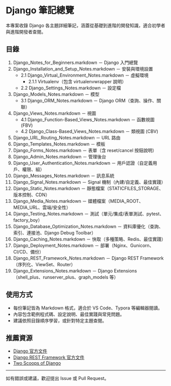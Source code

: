 # Django 筆記總覽

本專案收錄 Django 各主題詳細筆記，涵蓋從基礎到進階的開發知識，適合初學者與進階開發者查閱。

## 目錄

1. Django_Notes_for_Beginners.markdown － Django 入門總覽
2. Django_Installation_and_Setup_Notes.markdown － 安裝與環境設置
   - 2.1 Django_Virtual_Environment_Notes.markdown － 虛擬環境
      - 2.1.1 Virtualenv（包含 virtualenvwrapper 說明）
   - 2.2 Django_Settings_Notes.markdown － 設定檔
3. Django_Models_Notes.markdown － 模型
   - 3.1 Django_ORM_Notes.markdown － Django ORM（查詢、操作、關聯）
4. Django_Views_Notes.markdown － 視圖
   - 4.1 Django_Function-Based_Views_Notes.markdown － 函數視圖 (FBV)
   - 4.2 Django_Class-Based_Views_Notes.markdown － 類視圖 (CBV)
5. Django_URL_Routing_Notes.markdown － URL 路由
6. Django_Templates_Notes.markdown － 模板
7. Django_Forms_Notes.markdown － 表單（含 reset/cancel 按鈕說明）
8. Django_Admin_Notes.markdown － 管理後台
9. Django_User_Authentication_Notes.markdown － 用戶認證（自定義用戶、權限、組）
10. Django_Messages_Notes.markdown － 訊息系統
11. Django_Signal_Notes.markdown － Signal 機制（內建/自定義、最佳實踐）
12. Django_Static_Notes.markdown － 靜態檔案（STATICFILES_STORAGE、版本控制、CDN）
13. Django_Media_Notes.markdown － 媒體檔案（MEDIA_ROOT、MEDIA_URL、雲端/安全性）
14. Django_Testing_Notes.markdown － 測試（單元/集成/表單測試、pytest、factory_boy）
15. Django_Database_Optimization_Notes.markdown － 資料庫優化（查詢、索引、連接池、Django Debug Toolbar）
16. Django_Caching_Notes.markdown － 快取（多種策略、Redis、最佳實踐）
17. Django_Deployment_Notes.markdown － 部署（Nginx、Gunicorn、CI/CD、備份）
18. Django_REST_Framework_Notes.markdown － Django REST Framework（序列化、ViewSet、Router）
19. Django_Extensions_Notes.markdown － Django Extensions（shell_plus、runserver_plus、graph_models 等）

## 使用方式

- 每份筆記皆為 Markdown 格式，適合於 VS Code、Typora 等編輯器閱讀。
- 內容包含範例程式碼、設定說明、最佳實踐與常見問題。
- 建議依照目錄順序學習，或針對特定主題查閱。

## 推薦資源
- [Django 官方文件](https://docs.djangoproject.com/zh-hans/stable/)
- [Django REST Framework 官方文件](https://www.django-rest-framework.org/)
- [Two Scoops of Django](https://www.feldroy.com/books/two-scoops-of-django-3-x)

---

如有錯誤或建議，歡迎提出 Issue 或 Pull Request。
